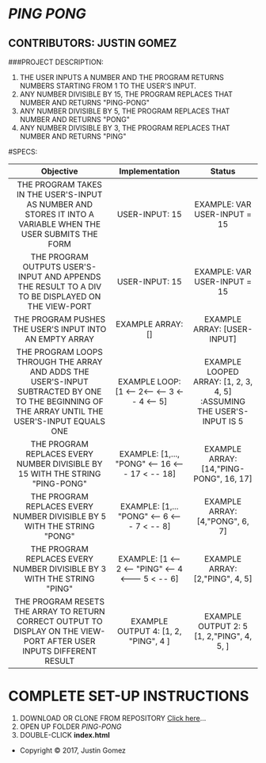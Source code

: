 # _PING PONG_

## CONTRIBUTORS: **JUSTIN GOMEZ**

###PROJECT DESCRIPTION:
1. THE USER INPUTS A NUMBER AND THE PROGRAM RETURNS NUMBERS STARTING FROM 1 TO THE USER'S INPUT.
2. ANY NUMBER DIVISIBLE BY 15, THE PROGRAM REPLACES THAT NUMBER AND RETURNS "PING-PONG"
3. ANY NUMBER DIVISIBLE BY 5, THE PROGRAM REPLACES THAT NUMBER AND RETURNS "PONG"
4. ANY NUMBER DIVISIBLE BY 3, THE PROGRAM REPLACES THAT NUMBER AND RETURNS "PING"

#SPECS:

| Objective | Implementation | Status |
|:-------------:|:-------------:|:-------------:|
| THE PROGRAM TAKES IN THE USER'S-INPUT AS NUMBER AND STORES IT INTO A VARIABLE WHEN THE USER SUBMITS THE FORM | USER-INPUT: 15 | EXAMPLE: VAR USER-INPUT = 15 |
| THE PROGRAM OUTPUTS USER'S-INPUT AND APPENDS THE RESULT TO A DIV TO BE DISPLAYED ON THE VIEW-PORT | USER-INPUT: 15 | EXAMPLE: VAR USER-INPUT = 15 |
| THE PROGRAM PUSHES THE USER'S INPUT INTO AN EMPTY ARRAY | EXAMPLE ARRAY: [] | EXAMPLE ARRAY: [USER-INPUT] |
| THE PROGRAM LOOPS THROUGH THE ARRAY AND ADDS THE USER'S-INPUT SUBTRACTED BY ONE TO THE BEGINNING OF THE ARRAY UNTIL THE USER'S-INPUT EQUALS ONE | EXAMPLE LOOP: [1 <-- 2<-- <-- 3 <-- 4 <-- 5] | EXAMPLE LOOPED ARRAY: [1, 2, 3, 4, 5] :ASSUMING THE USER'S-INPUT IS 5 |
| THE PROGRAM REPLACES EVERY NUMBER DIVISIBLE BY 15 WITH THE STRING "PING-PONG" | EXAMPLE: [1,..., "PONG" <-- 16 <--- 17 < -- 18]  | EXAMPLE ARRAY: [14,"PING-PONG", 16, 17] |
| THE PROGRAM REPLACES EVERY NUMBER DIVISIBLE BY 5 WITH THE STRING "PONG" | EXAMPLE: [1,... "PONG" <-- 6 <--- 7 < -- 8]  | EXAMPLE ARRAY: [4,"PONG", 6, 7] |
| THE PROGRAM REPLACES EVERY NUMBER DIVISIBLE BY 3 WITH THE STRING "PING" | EXAMPLE: [1 <-- 2 <-- "PING" <-- 4 <--- 5 < -- 6]  | EXAMPLE ARRAY: [2,"PING", 4, 5] |
| THE PROGRAM RESETS THE ARRAY TO RETURN CORRECT OUTPUT TO DISPLAY ON THE VIEW-PORT AFTER USER INPUTS DIFFERENT RESULT | EXAMPLE OUTPUT 4: [1, 2, "PING", 4 ] | EXAMPLE OUTPUT 2: 5 [1, 2,"PING", 4, 5, ] |
# COMPLETE SET-UP INSTRUCTIONS
1. DOWNLOAD OR CLONE FROM REPOSITORY [Click here](https://github.com/ProgramJustin/PingPong)...
2. OPEN UP FOLDER _PING-PONG_
3. DOUBLE-CLICK **index.html**

* Copyright © 2017, Justin Gomez

